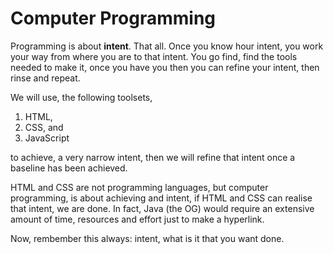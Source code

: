 # Computer Programming

Programming is about **intent**. That all. Once you know hour intent, you work your way from where you are to that intent. You go find, find the tools needed to make it, once you have you then you can refine your intent, then rinse and repeat.

We will use, the following toolsets,

1. HTML,
2. CSS, and
3. JavaScript

to achieve, a very narrow intent, then we will refine that intent once a baseline has been achieved.

HTML and CSS are not programming languages, but computer programming, is about achieving and intent, if HTML and CSS can realise that intent, we are done. In fact, Java (the OG) would require an extensive amount of time, resources and effort just to make a hyperlink.

Now, rembember this always: intent, what is it that you want done.
